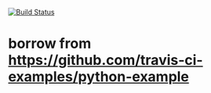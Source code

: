[![Build Status](https://travis-ci.com/ronjian/hello-ci.svg?branch=main)](https://travis-ci.com/ronjian/hello-ci)
# borrow from https://github.com/travis-ci-examples/python-example
